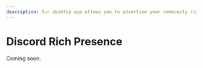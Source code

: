 ```yaml
---
description: Our desktop app allows you to advertise your community right in Discord!
---
```


# Discord Rich Presence

Coming soon.

